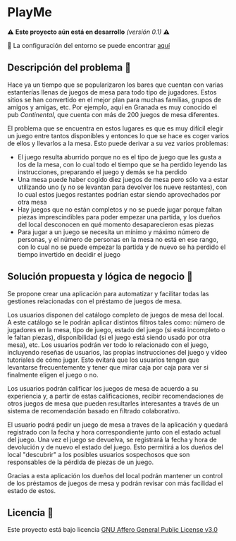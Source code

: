 # PlayMe

:warning: **Este proyecto aún está en desarrollo** *(versión 0.1)* :warning:

🔧 La configuración del entorno se puede encontrar [aquí](docs/configuracion_git.md)

## Descripción del problema 📝

Hace ya un tiempo que se popularizaron los bares que cuentan con varias estanterías llenas de juegos de mesa para todo tipo de jugadores. Estos sitios se han convertido en el mejor plan para muchas familias, grupos de amigos y amigas, etc. Por ejemplo, aquí en Granada es muy conocido el pub *Continental*, que cuenta con más de 200 juegos de mesa diferentes.

El problema que se encuentra en estos lugares es que es muy difícil elegir un juego entre tantos disponibles y entonces lo que se hace es coger varios de ellos y llevarlos a la mesa. Esto puede derivar a su vez varios problemas:
* El juego resulta aburrido porque no es el tipo de juego que les gusta a los de la mesa, con lo cual todo el tiempo que se ha perdido leyendo las instrucciones, preparando el juego y demás se ha perdido
* Una mesa puede haber cogido diez juegos de mesa pero sólo va a estar utilizando uno (y no se levantan para devolver los nueve restantes), con lo cual estos juegos restantes podrían estar siendo aprovechados por otra mesa
* Hay juegos que no están completos y no se puede jugar porque faltan piezas imprescindibles para poder empezar una partida, y los dueños del local desconocen en qué momento desaparecieron esas piezas
* Para jugar a un juego se necesita un mínimo y máximo número de personas, y el número de personas en la mesa no está en ese rango, con lo cual no se puede empezar la partida y de nuevo se ha perdido el tiempo invertido en decidir el juego

## Solución propuesta y lógica de negocio 🎉

Se propone crear una aplicación para automatizar y facilitar todas las gestiones relacionadas con el préstamo de juegos de mesa.

Los usuarios disponen del catálogo completo de juegos de mesa del local. A este catálogo se le podrán aplicar distintos filtros tales como: número de jugadores en la mesa, tipo de juego, estado del juego (si está incompleto o le faltan piezas), disponibilidad (si el juego está siendo usado por otra mesa), etc. Los usuarios podrán ver todo lo relacionado con el juego, incluyendo reseñas de usuarios, las propias instrucciones del juego y vídeo tutoriales de cómo jugar. Esto evitará que los usuarios tengan que levantarse frecuentemente y tener que mirar caja por caja para ver si finalmente eligen el juego o no.

Los usuarios podrán calificar los juegos de mesa de acuerdo a su experiencia y, a partir de estas calificaciones, recibir recomendaciones de otros juegos de mesa que pueden resultarles interesantes a través de un sistema de recomendación basado en filtrado colaborativo.

El usuario podrá pedir un juego de mesa a traves de la aplicación y quedará registrado con la fecha y hora correspondiente junto con el estado actual del juego. Una vez el juego se devuelva, se registrará la fecha y hora de devolución y de nuevo el estado del juego. Esto permitirá a los dueños del local "descubrir" a los posibles usuarios sospechosos que son responsables de la pérdida de piezas de un juego.

Gracias a esta aplicación los dueños del local podrán mantener un control de los préstamos de juegos de mesa y podrán revisar con más facilidad el estado de estos.


## Licencia 📄

Este proyecto está bajo licencia [GNU Affero General Public License v3.0](LICENSE)